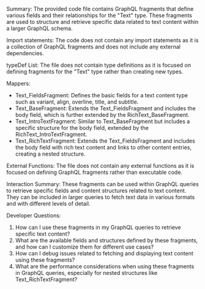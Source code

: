 Summary:
The provided code file contains GraphQL fragments that define various fields and their relationships for the "Text" type. These fragments are used to structure and retrieve specific data related to text content within a larger GraphQL schema.

Import statements:
The code does not contain any import statements as it is a collection of GraphQL fragments and does not include any external dependencies.

typeDef List:
The file does not contain type definitions as it is focused on defining fragments for the "Text" type rather than creating new types.

Mappers:
- Text_FieldsFragment: Defines the basic fields for a text content type such as variant, align, overline, title, and subtitle.
- Text_BaseFragment: Extends the Text_FieldsFragment and includes the body field, which is further extended by the RichText_BaseFragment.
- Text_IntroTextFragment: Similar to Text_BaseFragment but includes a specific structure for the body field, extended by the RichText_IntroTextFragment.
- Text_RichTextFragment: Extends the Text_FieldsFragment and includes the body field with rich text content and links to other content entries, creating a nested structure.

External Functions:
The file does not contain any external functions as it is focused on defining GraphQL fragments rather than executable code.

Interaction Summary:
These fragments can be used within GraphQL queries to retrieve specific fields and content structures related to text content. They can be included in larger queries to fetch text data in various formats and with different levels of detail.

Developer Questions:
1. How can I use these fragments in my GraphQL queries to retrieve specific text content?
2. What are the available fields and structures defined by these fragments, and how can I customize them for different use cases?
3. How can I debug issues related to fetching and displaying text content using these fragments?
4. What are the performance considerations when using these fragments in GraphQL queries, especially for nested structures like Text_RichTextFragment?